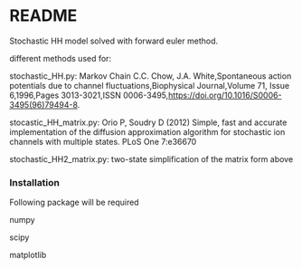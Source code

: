 # README #

Stochastic HH model solved with forward euler method.

different methods used for:

stochastic_HH.py: Markov Chain C.C. Chow, J.A. White,Spontaneous action potentials due to channel fluctuations,Biophysical Journal,Volume 71, Issue 6,1996,Pages 3013-3021,ISSN 0006-3495,https://doi.org/10.1016/S0006-3495(96)79494-8.

stocastic_HH_matrix.py: Orio P, Soudry D (2012) Simple, fast and accurate implementation of the diffusion approximation algorithm for stochastic ion channels with multiple states. PLoS One 7:e36670

stochastic_HH2_matrix.py: two-state simplification of the matrix form above


### Installation ###

Following package will be required

numpy

scipy

matplotlib

